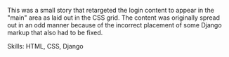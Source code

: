 This was a small story that retargeted the login content to appear in the "main" area as laid out in the CSS grid.  The content was originally spread out in an odd manner because of the incorrect placement of some Django markup that also had to be fixed.

Skills: HTML, CSS, Django